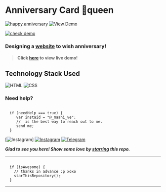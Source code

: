 # Anniversary Card 👑queen 
 [![happy anniversary](https://img.shields.io/badge/Happy-Anniversary-dodgerblue.svg?style=for-the-badge)]( https://maahive77.github.io/jissooo/) [![View Demo](https://img.shields.io/badge/View-Demo-teal.svg?style=for-the-badge)]( https://maahive77.github.io/jissooo/
)

[![check demo](https://forthebadge.com/images/badges/its-not-a-lie-if-you-believe-it.svg)]( https://maahive77.github.io/jissooo/)
### Designing a [website]( https://maahive77.github.io/jissooo/) to wish anniversary!

> #### Click [here]( https://maahive77.github.io/jissooo/) to view live demo!

## Technology Stack Used

![HTML](https://img.shields.io/badge/frontend-html-orange.svg?logo=html5&style=flat-square) 
![CSS](https://img.shields.io/badge/frontend-css-yellowgreen.svg?logo=css3&style=flat-square)


### Need help?

```

  if (needHelp === true) {
     var instaid = "@_maahi_ve";
     //  is the best way to reach out to me.
     send me;
  }

``` 
  [![Instagram](https://img.shields.io/static/v1.svg?)]
  [![Instagram](https://img.shields.io/static/v1.svg?label=follow&message=@_maahi_ve&color=grey&logo=instagram&style=flat&logoColor=white&colorA=critical)](https://www.instagram.com/__maahi__ve/#)
  [![Telegram](https://img.shields.io/badge/telegram_-llike_pink?style=flat&logo=telegram&logoColor=blue&label=message%20&labelColor=grey&color=critical&cacheSeconds=4600&link=https%3A%2F%2Ft.me%2FMaahi_ve
)](https://t.me/Maahi_ve)

***Glad to see you here! Show some love by [starring]( https://maahive77.github.io/jissooo/) this repo.***

-----

```

  if (isAwesome) {
    // thanks in advance :p xoxo
    starThisRepository();
  }

```

******
